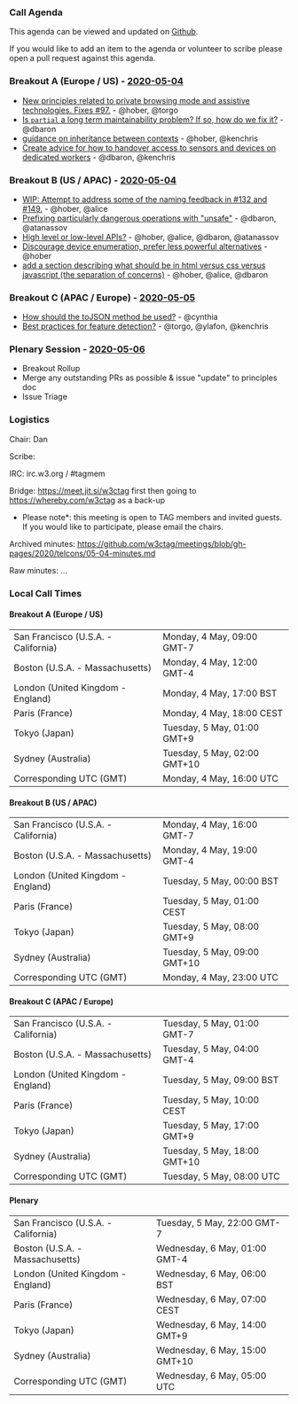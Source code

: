 ### Call Agenda

This agenda can be viewed and updated on [Github](https://github.com/w3ctag/meetings/blob/gh-pages/2020/telcons/05-04-agenda.md).

If you would like to add an item to the agenda or volunteer to scribe please open a pull request against this agenda.

### Breakout A (Europe / US) - [2020-05-04](https://www.timeanddate.com/worldclock/converter.html?iso=20200504T160000&p1=224&p2=43&p3=136&p4=195&p5=248&p6=240)

* [New principles related to private browsing mode and assistive technologies. Fixes #97.](https://github.com/w3ctag/design-principles/pull/167) - @hober, @torgo
* [Is `partial` a long term maintainability problem?  If so, how do we fix it?](https://github.com/w3ctag/design-principles/issues/99) - @dbaron
* [guidance on inheritance between contexts](https://github.com/w3ctag/design-principles/issues/111) - @hober, @kenchris
* [Create advice for how to handover access to sensors and devices on dedicated workers](https://github.com/w3ctag/design-principles/issues/112) - @dbaron, @kenchris


### Breakout B (US / APAC) - [2020-05-04](https://www.timeanddate.com/worldclock/converter.html?iso=20200504T230000&p1=224&p2=43&p3=136&p4=195&p5=248&p6=240)

* [WIP: Attempt to address some of the naming feedback in #132 and #149.](https://github.com/w3ctag/design-principles/pull/163) - @hober, @alice
* [Prefixing particularly dangerous operations with "unsafe"](https://github.com/w3ctag/design-principles/issues/104) - @dbaron, @atanassov
* [High level or low-level APIs?](https://github.com/w3ctag/design-principles/issues/117) - @hober, @alice, @dbaron, @atanassov
* [Discourage device enumeration, prefer less powerful alternatives](https://github.com/w3ctag/design-principles/issues/152) - @hober
* [add a section describing what should be in html versus css versus javascript (the separation of concerns)](https://github.com/w3ctag/design-principles/issues/169) - @hober, @alice, @dbaron

### Breakout C (APAC / Europe) - [2020-05-05](https://www.timeanddate.com/worldclock/converter.html?iso=20200505T080000&p1=224&p2=43&p3=136&p4=195&p5=248&p6=240)

* [How should the toJSON method be used?](https://github.com/w3ctag/design-principles/issues/116) - @cynthia
* [Best practices for feature detection?](https://github.com/w3ctag/design-principles/issues/137) - @torgo, @ylafon, @kenchris

### Plenary Session - [2020-05-06](https://www.timeanddate.com/worldclock/converter.html?iso=20200506T050000&p1=224&p2=43&p3=136&p4=195&p5=248&p6=240)

* Breakout Rollup
* Merge any outstanding PRs as possible & issue "update" to principles doc
* Issue Triage

### Logistics

Chair: Dan

Scribe:

IRC: irc.w3.org / #tagmem

Bridge: https://meet.jit.si/w3ctag first then going to https://whereby.com/w3ctag as a back-up

* Please note*: this meeting is open to TAG members and invited guests. If you would like to participate, please email the chairs.

Archived minutes: https://github.com/w3ctag/meetings/blob/gh-pages/2020/telcons/05-04-minutes.md

Raw minutes: ...


### Local Call Times

#### Breakout A (Europe / US)

<table>
<tr><td> San Francisco (U.S.A. - California) <td> Monday, 4 May, 09:00 GMT-7</td></tr>
<tr><td> Boston (U.S.A. - Massachusetts) <td> Monday, 4 May, 12:00 GMT-4</td></tr>
<tr><td> London (United Kingdom - England) <td> Monday, 4 May, 17:00 BST</td></tr>
<tr><td> Paris (France) <td> Monday, 4 May, 18:00 CEST</td></tr>
<tr><td> Tokyo (Japan) <td> Tuesday, 5 May, 01:00 GMT+9</td></tr>
<tr><td> Sydney (Australia) <td> Tuesday, 5 May, 02:00 GMT+10</td></tr>
<tr><td> Corresponding UTC (GMT) <td> Monday, 4 May, 16:00 UTC</td></tr>
</table>

#### Breakout B (US / APAC)

<table>
<tr><td> San Francisco (U.S.A. - California) <td> Monday, 4 May, 16:00 GMT-7</td></tr>
<tr><td> Boston (U.S.A. - Massachusetts) <td> Monday, 4 May, 19:00 GMT-4</td></tr>
<tr><td> London (United Kingdom - England) <td> Tuesday, 5 May, 00:00 BST</td></tr>
<tr><td> Paris (France) <td> Tuesday, 5 May, 01:00 CEST</td></tr>
<tr><td> Tokyo (Japan) <td> Tuesday, 5 May, 08:00 GMT+9</td></tr>
<tr><td> Sydney (Australia) <td> Tuesday, 5 May, 09:00 GMT+10</td></tr>
<tr><td> Corresponding UTC (GMT) <td> Monday, 4 May, 23:00 UTC</td></tr>
</table>

#### Breakout C (APAC / Europe)

<table>
<tr><td> San Francisco (U.S.A. - California) <td> Tuesday, 5 May, 01:00 GMT-7</td></tr>
<tr><td> Boston (U.S.A. - Massachusetts) <td> Tuesday, 5 May, 04:00 GMT-4</td></tr>
<tr><td> London (United Kingdom - England) <td> Tuesday, 5 May, 09:00 BST</td></tr>
<tr><td> Paris (France) <td> Tuesday, 5 May, 10:00 CEST</td></tr>
<tr><td> Tokyo (Japan) <td> Tuesday, 5 May, 17:00 GMT+9</td></tr>
<tr><td> Sydney (Australia) <td> Tuesday, 5 May, 18:00 GMT+10</td></tr>
<tr><td> Corresponding UTC (GMT) <td> Tuesday, 5 May, 08:00 UTC</td></tr>
</table>

#### Plenary

<table>
<tr><td> San Francisco (U.S.A. - California) <td> Tuesday, 5 May, 22:00 GMT-7</td></tr>
<tr><td> Boston (U.S.A. - Massachusetts) <td> Wednesday, 6 May, 01:00 GMT-4</td></tr>
<tr><td> London (United Kingdom - England) <td> Wednesday, 6 May, 06:00 BST</td></tr>
<tr><td> Paris (France) <td> Wednesday, 6 May, 07:00 CEST</td></tr>
<tr><td> Tokyo (Japan) <td> Wednesday, 6 May, 14:00 GMT+9</td></tr>
<tr><td> Sydney (Australia) <td> Wednesday, 6 May, 15:00 GMT+10</td></tr>
<tr><td> Corresponding UTC (GMT) <td> Wednesday, 6 May, 05:00 UTC</td></tr>
</table>
